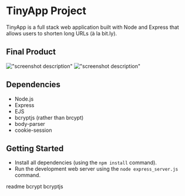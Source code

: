 # TinyApp Project

TinyApp is a full stack web application built with Node and Express that allows users to shorten long URLs (à la bit.ly).

## Final Product

!["screenshot description"](#)
!["screenshot description"](#)

## Dependencies

- Node.js
- Express
- EJS
- bcryptjs (rather than brcypt)
- body-parser
- cookie-session

## Getting Started

- Install all dependencies (using the `npm install` command).
- Run the development web server using the `node express_server.js` command.

readme bcrypt bcryptjs